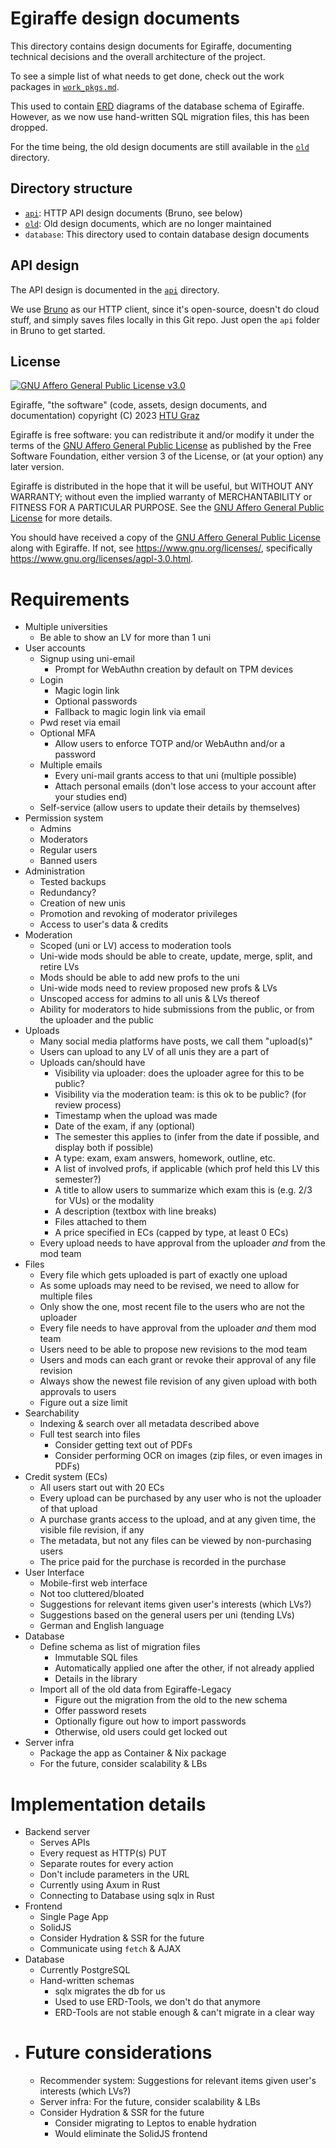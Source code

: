 # Egiraffe design documents

This directory contains design documents for Egiraffe, documenting technical decisions and the overall architecture of the project.

To see a simple list of what needs to get done, check out the work packages in [`work_pkgs.md`](./work_pkgs.md).

This used to contain [ERD](https://en.wikipedia.org/wiki/Entity%E2%80%93relationship_model) diagrams of the database schema of Egiraffe.
However, as we now use hand-written SQL migration files, this has been dropped.

For the time being, the old design documents are still available in the [`old`](old) directory.

## Directory structure

- [`api`](api): HTTP API design documents (Bruno, see below)
- [`old`](old): Old design documents, which are no longer maintained
- `database`: This directory used to contain database design documents

## API design

The API design is documented in the [`api`](api) directory.

We use [Bruno](https://www.usebruno.com/) as our HTTP client, since it's open-source, doesn't do cloud stuff, and simply saves files locally in this Git repo.
Just open the `api` folder in Bruno to get started.

## License

[![GNU Affero General Public License v3.0](https://www.gnu.org/graphics/agplv3-with-text-162x68.png)](https://www.gnu.org/licenses/agpl-3.0.html)

Egiraffe, "the software" (code, assets, design documents, and documentation) copyright (C) 2023 [HTU Graz](https://htugraz.at/)

Egiraffe is free software: you can redistribute it and/or modify it under the terms of the [GNU Affero General Public License](/LICENSE.md) as published by the Free Software Foundation, either version 3 of the License, or (at your option) any later version.

Egiraffe is distributed in the hope that it will be useful, but WITHOUT ANY WARRANTY; without even the implied warranty of MERCHANTABILITY or FITNESS FOR A PARTICULAR PURPOSE. See the [GNU Affero General Public License](/LICENSE.md) for more details.

You should have received a copy of the [GNU Affero General Public License](/LICENSE.md) along with Egiraffe. If not, see <https://www.gnu.org/licenses/>, specifically <https://www.gnu.org/licenses/agpl-3.0.html>.

# Requirements

- Multiple universities
  - Be able to show an LV for more than 1 uni
- User accounts
  - Signup using uni-email
    - Prompt for WebAuthn creation by default on TPM devices
  - Login
    - Magic login link
    - Optional passwords
    - Fallback to magic login link via email
  - Pwd reset via email
  - Optional MFA
    - Allow users to enforce TOTP and/or WebAuthn and/or a password
  - Multiple emails
    - Every uni-mail grants access to that uni (multiple possible)
    - Attach personal emails (don't lose access to your account after your studies end)
  - Self-service (allow users to update their details by themselves)
- Permission system
  - Admins
  - Moderators
  - Regular users
  - Banned users
- Administration
  - Tested backups
  - Redundancy?
  - Creation of new unis
  - Promotion and revoking of moderator privileges
  - Access to user's data & credits
- Moderation
  - Scoped (uni or LV) access to moderation tools
  - Uni-wide mods should be able to create, update, merge, split, and retire LVs
  - Mods should be able to add new profs to the uni
  - Uni-wide mods need to review proposed new profs & LVs
  - Unscoped access for admins to all unis & LVs thereof
  - Ability for moderators to hide submissions from the public, or from the uploader and the public
- Uploads
  - Many social media platforms have posts, we call them "upload(s)"
  - Users can upload to any LV of all unis they are a part of
  - Uploads can/should have
    - Visibility via uploader: does the uploader agree for this to be public?
    - Visibility via the moderation team: is this ok to be public? (for review process)
    - Timestamp when the upload was made
    - Date of the exam, if any (optional)
    - The semester this applies to (infer from the date if possible, and display both if possible)
    - A type: exam, exam answers, homework, outline, etc.
    - A list of involved profs, if applicable (which prof held this LV this semester?)
    - A title to allow users to summarize which exam this is (e.g. 2/3 for VUs) or the modality
    - A description (textbox with line breaks)
    - Files attached to them
    - A price specified in ECs (capped by type, at least 0 ECs)
  - Every upload needs to have approval from the uploader _and_ from the mod team
- Files
  - Every file which gets uploaded is part of exactly one upload
  - As some uploads may need to be revised, we need to allow for multiple files
  - Only show the one, most recent file to the users who are not the uploader
  - Every file needs to have approval from the uploader _and_ them mod team
  - Users need to be able to propose new revisions to the mod team
  - Users and mods can each grant or revoke their approval of any file revision
  - Always show the newest file revision of any given upload with both approvals to users
  - Figure out a size limit
- Searchability
  - Indexing & search over all metadata described above
  - Full test search into files
    - Consider getting text out of PDFs
    - Consider performing OCR on images (zip files, or even images in PDFs)
- Credit system (ECs)
  - All users start out with 20 ECs
  - Every upload can be purchased by any user who is not the uploader of that upload
  - A purchase grants access to the upload, and at any given time, the visible file revision, if any
  - The metadata, but not any files can be viewed by non-purchasing users
  - The price paid for the purchase is recorded in the purchase
- User Interface
  - Mobile-first web interface
  - Not too cluttered/bloated
  - Suggestions for relevant items given user's interests (which LVs?)
  - Suggestions based on the general users per uni (tending LVs)
  - German and English language
- Database
  - Define schema as list of migration files
    - Immutable SQL files
    - Automatically applied one after the other, if not already applied
    - Details in the library
  - Import all of the old data from Egiraffe-Legacy
    - Figure out the migration from the old to the new schema
    - Offer password resets
    - Optionally figure out how to import passwords
    - Otherwise, old users could get locked out
- Server infra
  - Package the app as Container & Nix package
  - For the future, consider scalability & LBs

# Implementation details

- Backend server
  - Serves APIs
  - Every request as HTTP(s) PUT
  - Separate routes for every action
  - Don't include parameters in the URL
  - Currently using Axum in Rust
  - Connecting to Database using sqlx in Rust
- Frontend
  - Single Page App
  - SolidJS
  - Consider Hydration & SSR for the future
  - Communicate using `fetch` & AJAX
- Database
  - Currently PostgreSQL
  - Hand-written schemas
    - sqlx migrates the db for us
    - Used to use ERD-Tools, we don't do that anymore
    - ERD-Tools are not stable enough & can't migrate in a clear way
- # Future considerations
  - Recommender system: Suggestions for relevant items given user's interests (which LVs?)
  - Server infra: For the future, consider scalability & LBs
  - Consider Hydration & SSR for the future
    - Consider migrating to Leptos to enable hydration
    - Would eliminate the SolidJS frontend
